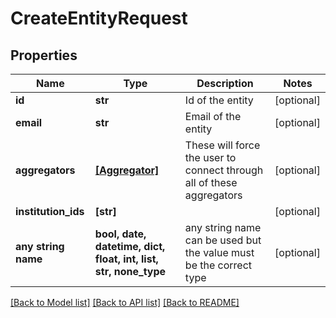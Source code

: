 # CreateEntityRequest


## Properties
Name | Type | Description | Notes
------------ | ------------- | ------------- | -------------
**id** | **str** | Id of the entity | [optional] 
**email** | **str** | Email of the entity | [optional] 
**aggregators** | [**[Aggregator]**](Aggregator.md) | These will force the user to connect through all of these aggregators | [optional] 
**institution_ids** | **[str]** |  | [optional] 
**any string name** | **bool, date, datetime, dict, float, int, list, str, none_type** | any string name can be used but the value must be the correct type | [optional]

[[Back to Model list]](../README.md#documentation-for-models) [[Back to API list]](../README.md#documentation-for-api-endpoints) [[Back to README]](../README.md)


